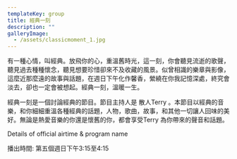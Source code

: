 ```yaml
---
templateKey: group
title: 經典一刻
description: ""
galleryImage:
  - /assets/classicmoment_1.jpg
---
```

有一種心情，叫經典。放飛你的心，重溫舊時光，這一刻，你會聽見流逝的歌聲，聽見過去種種懷念，聽見想要珍惜卻來不及收藏的風景。似曾相識的樂章與影像，這麼近那麼遠的故事與話題，在週日下午化作馨香，縈繞在你我記憶深處，終究會淡去，卻也一定會被想起。經典一刻，溫暖一生。

經典一刻是一個討論經典的節目。節目主持人是 散人Terry 。本節目以經典的音樂，和你細細重溫各種經典的話題，人物，歌曲，故事，和其他一切讓人回味的美好。無論是熱愛音樂的你還是懷舊的你，都會享受Terry 為你帶來的聲音和話題。

 

Details of official airtime & program name

播出時間: 第五個週日下午3:15至4:15

